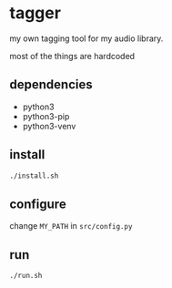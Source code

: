 # tagger

my own tagging tool for my audio library.

most of the things are hardcoded

## dependencies

- python3
- python3-pip
- python3-venv

## install

```bash
./install.sh
```

## configure

change `MY_PATH` in `src/config.py`

## run

```bash
./run.sh
```
